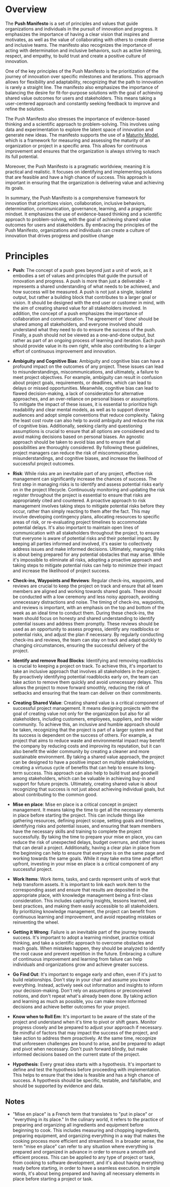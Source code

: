 # Overview

The **Push Manifesto** is a set of principles and values that guide organizations and individuals in the pursuit of innovation and progress. It emphasizes the importance of having a clear vision that inspires and motivates, as well as the value of collaborating with others to create diverse and inclusive teams. The manifesto also recognizes the importance of acting with determination and inclusive behaviors, such as active listening, respect, and empathy, to build trust and create a positive culture of innovation.

One of the key principles of the Push Manifesto is the prioritization of the journey of innovation over specific milestones and iterations. This approach allows for flexibility and adaptability, recognizing that the path to innovation is rarely a straight line. The manifesto also emphasizes the importance of balancing the desire for fit-for-purpose solutions with the goal of achieving shared value outcomes for users and stakeholders. This means taking a user-centered approach and constantly seeking feedback to improve and refine the solution.

The Push Manifesto also stresses the importance of evidence-based thinking and a scientific approach to problem-solving. This involves using data and experimentation to explore the latent space of innovation and generate new ideas. The manifesto supports the use of a [Maturity Model](https://en.wikipedia.org/wiki/Capability_Maturity_Model_Integration), which is a framework for measuring and assessing the maturity of an organization or project in a specific area. This allows for continuous improvement and ensures that the organization is always striving to reach its full potential.

Moreover, the Push Manifesto is a pragmatic worldview, meaning it is practical and realistic. It focuses on identifying and implementing solutions that are feasible and have a high chance of success. This approach is important in ensuring that the organization is delivering value and achieving its goals.

In summary, the Push Manifesto is a comprehensive framework for innovation that prioritizes vision, collaboration, inclusive behaviors, determination, communication, governance, learning, and a pragmatic mindset. It emphasizes the use of evidence-based thinking and a scientific approach to problem-solving, with the goal of achieving shared value outcomes for users and stakeholders. By embracing the principles of the Push Manifesto, organizations and individuals can create a culture of innovation that drives progress and positive change

# Principles

  - **Push**: The concept of a push goes beyond just a unit of work, as it embodies a set of values and principles that guide the pursuit of innovation and progress. A push is more than just a deliverable - it represents a shared understanding of what needs to be achieved, and how success will be measured.
A push is not just a single, isolated output, but rather a building block that contributes to a larger goal or vision. It should be designed with the end user or customer in mind, with the aim of creating shared value for all stakeholders involved.
In addition, the concept of a push emphasizes the importance of collaboration and communication. The agreement of 'done' should be shared among all stakeholders, and everyone involved should understand what they need to do to ensure the success of the push.
Finally, a push should not be viewed as a one-and-done output, but rather as part of an ongoing process of learning and iteration. Each push should provide value in its own right, while also contributing to a larger effort of continuous improvement and innovation.

- **Ambiguity and Cognitive Bias**: Ambiguity and cognitive bias can have a profound impact on the outcomes of any project. These issues can lead to misunderstandings, miscommunications, and ultimately, a failure to meet project objectives. For example, ambiguity can result in confusion about project goals, requirements, or deadlines, which can lead to delays or missed opportunities. Meanwhile, cognitive bias can lead to flawed decision-making, a lack of consideration for alternative approaches, and an over-reliance on personal biases or assumptions. To mitigate the impact of these issues, it is essential to prioritize high readability and clear mental models, as well as to support diverse audiences and adopt simple conventions that reduce complexity. Taking the least cost route can also help to avoid ambiguity and reduce the risk of cognitive bias. Additionally, seeking clarity and questioning assumptions is crucial to ensure that all options are considered and to avoid making decisions based on personal biases. An agnostic approach should be taken to avoid bias and to ensure that all possibilities are thoroughly considered. By following these guidelines, project managers can reduce the risk of miscommunication, misunderstandings, and cognitive biases, and increase the likelihood of successful project outcomes.

- **Risk**: While risks are an inevitable part of any project, effective risk management can significantly increase the chances of success. The first step in managing risks is to identify and assess potential risks early on in the project lifecycle. Continuously monitoring and updating the risk register throughout the project is essential to ensure that risks are appropriately cited and countered.
A proactive approach to risk management involves taking steps to mitigate potential risks before they occur, rather than simply reacting to them after the fact. This may involve developing contingency plans, allocating resources to specific areas of risk, or re-evaluating project timelines to accommodate potential delays.
It's also important to maintain open lines of communication with all stakeholders throughout the project, to ensure that everyone is aware of potential risks and their potential impact. By keeping all parties informed and involved, it's easier to collectively address issues and make informed decisions.
Ultimately, managing risks is about being prepared for any potential obstacles that may arise. While it's impossible to eliminate all risks, adopting a proactive approach and taking steps to mitigate potential risks can help to minimize their impact and increase the likelihood of project success.

- **Check-ins, Waypoints and Reviews**:  Regular check-ins, waypoints, and reviews are crucial to keep the project on track and ensure that all team members are aligned and working towards shared goals. These should be conducted with a low ceremony and less noisy approach, avoiding unnecessary distractions and noise.
The timing of check-ins, waypoints, and reviews is important, with an emphasis on the top and bottom of the week as an ideal time to conduct them. During these check-ins, the team should focus on honesty and shared understanding to identify potential issues and address them promptly.
These reviews should be used as an opportunity to assess progress, identify any roadblocks or potential risks, and adjust the plan if necessary. By regularly conducting check-ins and reviews, the team can stay on track and adapt quickly to changing circumstances, ensuring the successful delivery of the project.

- **Identify and remove Road Blocks**: Identifying and removing roadblocks is crucial to keeping a project on track. To achieve this, it's important to take an inclusive approach that involves all stakeholders in the project. By proactively identifying potential roadblocks early on, the team can take action to remove them quickly and avoid unnecessary delays. This allows the project to move forward smoothly, reducing the risk of setbacks and ensuring that the team can deliver on their commitments.

- **Creating Shared Value**: Creating shared value is a critical component of successful project management. It means designing projects with the goal of creating value not only for the organization but also for all stakeholders, including customers, employees, suppliers, and the wider community. To achieve this, an inclusive and humble approach should be taken, recognizing that the project is part of a larger system and that its success is dependent on the success of others. For example, a project that aims to reduce waste and environmental impact may benefit the company by reducing costs and improving its reputation, but it can also benefit the wider community by creating a cleaner and more sustainable environment. By taking a shared value approach, the project can be designed to have a positive impact on multiple stakeholders, creating a virtuous cycle of benefits that can help to ensure its long-term success. This approach can also help to build trust and goodwill among stakeholders, which can be valuable in achieving buy-in and support for future projects. Ultimately, creating shared value is about recognizing that success is not just about achieving individual goals, but about contributing to the common good.

- **Mise en place**: Mise en place is a critical concept in project management. It means taking the time to get all the necessary elements in place before starting the project. This can include things like gathering resources, defining project scope, setting goals and timelines, identifying risks and potential issues, and ensuring that team members have the necessary skills and training to complete the project successfully. By taking the time to prepare your mise en place, you can reduce the risk of unexpected delays, budget overruns, and other issues that can derail a project. Additionally, having a clear plan in place from the beginning can help to ensure that everyone is on the same page and working towards the same goals. While it may take extra time and effort upfront, investing in your mise en place is a critical component of any successful project.

- **Work Items**: Work items, tasks, and cards represent units of work that help transform assets. It is important to link each work item to the corresponding asset and ensure that results are deposited in the appropriate place, with knowledge management being a first-class consideration. This includes capturing insights, lessons learned, and best practices, and making them easily accessible to all stakeholders. By prioritizing knowledge management, the project can benefit from continuous learning and improvement, and avoid repeating mistakes or reinventing the wheel.

- **Getting it Wrong**: Failure is an inevitable part of the journey towards success. It's important to adopt a learning mindset, practice critical thinking, and take a scientific approach to overcome obstacles and reach goals. When mistakes happen, they should be analyzed to identify the root cause and prevent repetition in the future. Embracing a culture of continuous improvement and learning from failure can help individuals and organizations grow and achieve greater success.

- **Go Find Out**: It's important to engage early and often, even if it's just to build relationships. Don't stay in your chair and assume you know everything. Instead, actively seek out information and insights to inform your decision-making. Don't rely on assumptions or preconceived notions, and don't repeat what's already been done. By taking action and learning as much as possible, you can make more informed decisions and achieve better outcomes for your project.

- **Know when to Roll Em**: It's important to be aware of the state of the project and understand when it's time to pivot or shift gears. Monitor progress closely and be prepared to adjust your approach if necessary. Be mindful of factors that may impact the success of the project, and take action to address them proactively. At the same time, recognize that unforeseen challenges are bound to arise, and be prepared to adapt and pivot when necessary. Don't push forward blindly, but make informed decisions based on the current state of the project.

- **Hypothesis**: Every great idea starts with a hypothesis. It's important to define and test the hypothesis before proceeding with implementation. This helps to ensure that the idea is feasible and has a high chance of success. A hypothesis should be specific, testable, and falsifiable, and should be supported by evidence and data.

## Notes

 - "Mise en place" is a French term that translates to "put in place" or "everything in its place." In the culinary world, it refers to the practice of preparing and organizing all ingredients and equipment before beginning to cook. This includes measuring and chopping ingredients, preparing equipment, and organizing everything in a way that makes the cooking process more efficient and streamlined.  In a broader sense, the term "mise en place" can refer to any situation where everything is prepared and organized in advance in order to ensure a smooth and efficient process. This can be applied to any type of project or task, from cooking to software development, and it's about having everything ready before starting, in order to have a seamless execution. In simple words, it's about being prepared and having all necessary elements in place before starting a project or task.
